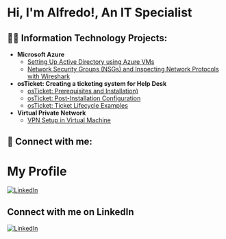<h1>Hi, I'm Alfredo!, An IT Specialist </h1>

<h2>👨‍💻 Information Technology Projects:</h2>

- <b>Microsoft Azure</b>
  - [Setting Up Active Directory using Azure VMs](https://github.com/farredondo3/pythonProject)
  - [Network Security Groups (NSGs) and Inspecting Network Protocols with Wireshark](https://github.com/farredondo3/pythonProject)
- <b>osTicket: Creating a ticketing system for Help Desk</b>
  - [osTicket: Prerequisites and Installation)](https://github.com/farredondo3/wguSoftware1FX)
  - [osTicket: Post-Installation Configuration](https://github.com/farredondo3/AlfredoArredondoC195PAv1.2)
  - [osTicket: Ticket Lifecycle Examples](https://github.com/farredondo3/AlfredoArredondoC195PAv1.2)
- <b>Virtual Private Network</b>
  - [VPN Setup in Virtual Machine](https://github.com/farredondo3/pythonProject)




<h2> 🤳 Connect with me:</h2>

# My Profile

[![LinkedIn](https://cdn.jsdelivr.net/npm/simple-icons@v9/icons/linkedin.svg)](https://www.linkedin.com/in/alfredo-arredondo1013)


## Connect with me on LinkedIn
[![LinkedIn](https://img.shields.io/badge/LinkedIn-Profile-blue?style=flat&logo=linkedin)](https://www.linkedin.com/in/alfredo-arredondo1013)
